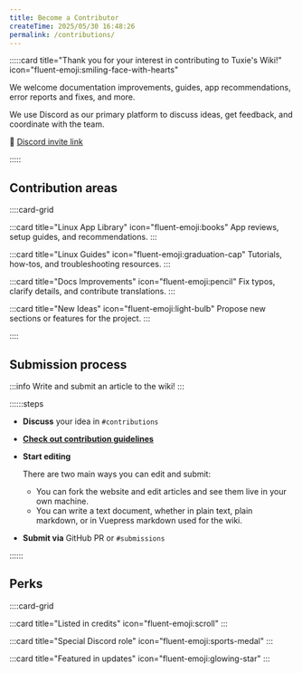 ```yaml
---
title: Become a Contributor
createTime: 2025/05/30 16:48:26
permalink: /contributions/
---
```


:::::card title="Thank you for your interest in contributing to Tuxie's Wiki!" icon="fluent-emoji:smiling-face-with-hearts"

We welcome documentation improvements, guides, app recommendations, error reports and fixes, and more.

We use Discord as our primary platform to discuss ideas, get feedback, and coordinate with the team.

🔗 [Discord invite link](https://discord.gg/WkeNeu8NGt)

:::::

## Contribution areas

::::card-grid

:::card title="Linux App Library" icon="fluent-emoji:books"
App reviews, setup guides, and recommendations.
:::

:::card title="Linux Guides" icon="fluent-emoji:graduation-cap"
Tutorials, how-tos, and troubleshooting resources.
:::

:::card title="Docs Improvements" icon="fluent-emoji:pencil"
Fix typos, clarify details, and contribute translations.
:::

:::card title="New Ideas" icon="fluent-emoji:light-bulb"
Propose new sections or features for the project.
:::

::::

## Submission process

:::info Write and submit an article to the wiki!
:::

::::::steps

- **Discuss** your idea in `#contributions`

- [**Check out contribution guidelines**](./contributions/README.md)

- **Start editing**

  There are two main ways you can edit and submit:

  - You can fork the website and edit articles and see them live in your own machine.
  - You can write a text document, whether in plain text, plain markdown, or in Vuepress markdown used for the wiki.

- **Submit via** GitHub PR or `#submissions`

::::::

## Perks

::::card-grid

:::card title="Listed in credits" icon="fluent-emoji:scroll"
:::

:::card title="Special Discord role" icon="fluent-emoji:sports-medal"
:::

:::card title="Featured in updates" icon="fluent-emoji:glowing-star"
:::
